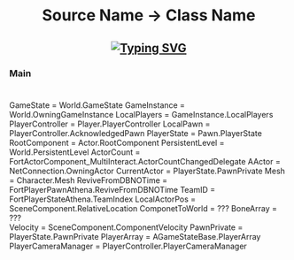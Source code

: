 <h1 align="center">
Source Name -> Class Name

  
  <h2 align="center">
    
[![Typing SVG](https://readme-typing-svg.herokuapp.com?duration=3000&center=true&width=450&lines=FortniteClient-Win64-Shipping.exe;IRP_MJ_FLUSH_BUFFERS;GetIndexByFName;POV:+Your+Using+PEAuth.sys;soarcheats.xyz)](https://git.io/typing-svg)
    
### Main
#
GameState            =          World.GameState
GameInstance         =          World.OwningGameInstance
LocalPlayers         =          GameInstance.LocalPlayers
PlayerController     =          Player.PlayerController
LocalPawn            =          PlayerController.AcknowledgedPawn
PlayerState          =          Pawn.PlayerState
RootComponent        =          Actor.RootComponent
PersistentLevel      =          World.PersistentLevel
ActorCount           =          FortActorComponent_MultiInteract.ActorCountChangedDelegate
AActor               =          NetConnection.OwningActor
CurrentActor         =          PlayerState.PawnPrivate
Mesh                 =          Character.Mesh
ReviveFromDBNOTime   =          FortPlayerPawnAthena.ReviveFromDBNOTime
TeamID               =          FortPlayerStateAthena.TeamIndex 
LocalActorPos        =          SceneComponent.RelativeLocation
ComponetToWorld      =          ???
BoneArray            =          ???  
Velocity             =          SceneComponent.ComponentVelocity
PawnPrivate          =          PlayerState.PawnPrivate
PlayerArray          =          AGameStateBase.PlayerArray
PlayerCameraManager  =          PlayerController.PlayerCameraManager
    
    
    
    
    
    
    
    

